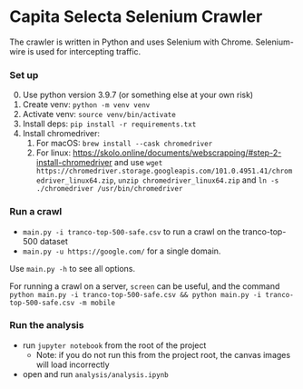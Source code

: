 # Capita Selecta Selenium Crawler

The crawler is written in Python and uses Selenium with Chrome. Selenium-wire is used for intercepting traffic.

### Set up

0. Use python version 3.9.7 (or something else at your own risk)
1. Create venv: `python -m venv venv`
2. Activate venv: `source venv/bin/activate`
3. Install deps: `pip install -r requirements.txt`
4. Install chromedriver:
   1. For macOS: `brew install --cask chromedriver`
   2. For linux: https://skolo.online/documents/webscrapping/#step-2-install-chromedriver and use `wget https://chromedriver.storage.googleapis.com/101.0.4951.41/chromedriver_linux64.zip`, `unzip chromedriver_linux64.zip` and `ln -s ./chromedriver /usr/bin/chromedriver`


### Run a crawl
- `main.py -i tranco-top-500-safe.csv` to run a crawl on the tranco-top-500 dataset
- `main.py -u https://google.com/` for a single domain.

Use `main.py -h` to see all options.

For running a crawl on a server, `screen` can be useful, and the command `python main.py -i tranco-top-500-safe.csv && python main.py -i tranco-top-500-safe.csv -m mobile` 

### Run the analysis
- run `jupyter notebook` from the root of the project
    * Note: if you do not run this from the project root, the canvas images will load incorrectly
- open and run `analysis/analysis.ipynb`
